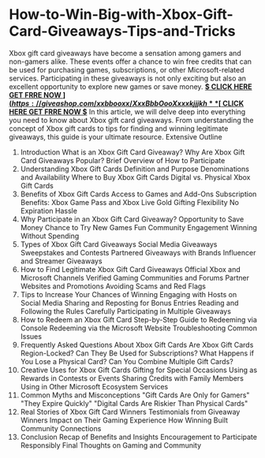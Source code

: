 # How-to-Win-Big-with-Xbox-Gift-Card-Giveaways-Tips-and-Tricks
Xbox gift card giveaways have become a sensation among gamers and non-gamers alike. These events offer a chance to win free credits that can be used for purchasing games, subscriptions, or other Microsoft-related services. Participating in these giveaways is not only exciting but also an excellent opportunity to explore new games or save money.
 **[$ CLICK HERE GET FRRE NOW $](https://giveashop.com/xxbbooxx/XxxBbbOooXxxxkjjjkh%20x.html)**
**[$ CLICK HERE GET FRRE NOW $](https://giveashop.com/xxbbooxx/XxxBbbOooXxxxkjjjkh%20x.html)**
In this article, we will delve deep into everything you need to know about Xbox gift card giveaways. From understanding the concept of Xbox gift cards to tips for finding and winning legitimate giveaways, this guide is your ultimate resource.
Extensive Outline
1. Introduction
What is an Xbox Gift Card Giveaway?
Why Are Xbox Gift Card Giveaways Popular?
Brief Overview of How to Participate
2. Understanding Xbox Gift Cards
Definition and Purpose
Denominations and Availability
Where to Buy Xbox Gift Cards
Digital vs. Physical Xbox Gift Cards
3. Benefits of Xbox Gift Cards
Access to Games and Add-Ons
Subscription Benefits: Xbox Game Pass and Xbox Live Gold
Gifting Flexibility
No Expiration Hassle
4. Why Participate in an Xbox Gift Card Giveaway?
Opportunity to Save Money
Chance to Try New Games
Fun Community Engagement
Winning Without Spending
5. Types of Xbox Gift Card Giveaways
Social Media Giveaways
Sweepstakes and Contests
Partnered Giveaways with Brands
Influencer and Streamer Giveaways
6. How to Find Legitimate Xbox Gift Card Giveaways
Official Xbox and Microsoft Channels
Verified Gaming Communities and Forums
Partner Websites and Promotions
Avoiding Scams and Red Flags
7. Tips to Increase Your Chances of Winning
Engaging with Hosts on Social Media
Sharing and Reposting for Bonus Entries
Reading and Following the Rules Carefully
Participating in Multiple Giveaways
8. How to Redeem an Xbox Gift Card
Step-by-Step Guide to Redeeming via Console
Redeeming via the Microsoft Website
Troubleshooting Common Issues
9. Frequently Asked Questions About Xbox Gift Cards
Are Xbox Gift Cards Region-Locked?
Can They Be Used for Subscriptions?
What Happens if You Lose a Physical Card?
Can You Combine Multiple Gift Cards?
10. Creative Uses for Xbox Gift Cards
Gifting for Special Occasions
Using as Rewards in Contests or Events
Sharing Credits with Family Members
Using in Other Microsoft Ecosystem Services
11. Common Myths and Misconceptions
"Gift Cards Are Only for Gamers"
"They Expire Quickly"
"Digital Cards Are Riskier Than Physical Cards"
12. Real Stories of Xbox Gift Card Winners
Testimonials from Giveaway Winners
Impact on Their Gaming Experience
How Winning Built Community Connections
13. Conclusion
Recap of Benefits and Insights
Encouragement to Participate Responsibly
Final Thoughts on Gaming and Community
